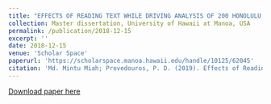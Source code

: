 ```yaml
---
title: "EFFECTS OF READING TEXT WHILE DRIVING ANALYSIS OF 200 HONOLULU TAXI DRIVERS ON A VS500M SIMULATOR "
collection: Master dissertation, University of Hawaii at Manoa, USA
permalink: /publication/2018-12-15
excerpt: ''
date: 2018-12-15
venue: 'Scholar Space'
paperurl: 'https://scholarspace.manoa.hawaii.edu/handle/10125/62045'
citation: 'Md. Mintu Miah; Prevedouros, P. D. (2019). Effects of Reading Text While Driving: Analysis of 200 Honolulu Taxi Drivers on a Simulator. Transportation Research Board, (19), 1–14.'
---
```



[Download paper here](https://scholarspace.manoa.hawaii.edu/handle/10125/62045)



